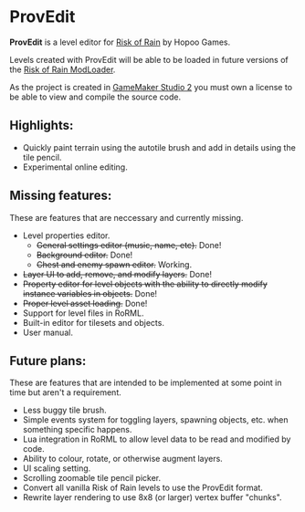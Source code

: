 # ProvEdit

**ProvEdit** is a level editor for [Risk of Rain](https://store.steampowered.com/app/248820/Risk_of_Rain/) by Hopoo Games.

Levels created with ProvEdit will be able to be loaded in future versions of the [Risk of Rain ModLoader](https://rainfusion.ml).

As the project is created in [GameMaker Studio 2](https://www.yoyogames.com/gamemaker) you must own a license to be able to view and compile the source code.

## Highlights:

* Quickly paint terrain using the autotile brush and add in details using the tile pencil.
* Experimental online editing.

## Missing features:

These are features that are neccessary and currently missing.

* Level properties editor.
  * ~~General settings editor (music, name, etc).~~ Done!
  * ~~Background editor.~~ Done!
  * ~~Chest and enemy spawn editor.~~ Working.
* ~~Layer UI to add, remove, and modify layers.~~ Done!
* ~~Property editor for level objects with the ability to directly modify instance variables in objects.~~ Done!
* ~~Proper level asset loading.~~ Done!
* Support for level files in RoRML.
* Built-in editor for tilesets and objects. 
* User manual.

## Future plans:

These are features that are intended to be implemented at some point in time but aren't a requirement.

* Less buggy tile brush.
* Simple events system for toggling layers, spawning objects, etc. when something specific happens.
* Lua integration in RoRML to allow level data to be read and modified by code.
* Ability to colour, rotate, or otherwise augment layers. 
* UI scaling setting.
* Scrolling zoomable tile pencil picker.
* Convert all vanilla Risk of Rain levels to use the ProvEdit format.
* Rewrite layer rendering to use 8x8 (or larger) vertex buffer "chunks".
